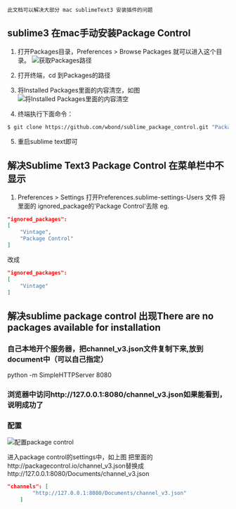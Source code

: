 `此文档可以解决大部分 mac sublimeText3 安装插件的问题`

## sublime3 在mac手动安装Package Control
1. 打开Packages目录，Preferences > Browse Packages 就可以进入这个目录。
![获取Packages路径](http://img4.07net01.com/upload/images/2017/01/23/160787231535281.png)

2. 打开终端，cd 到Packages的路径

3. 将Installed Packages里面的内容清空，如图
![将Installed Packages里面的内容清空](http://img4.07net01.com/upload/images/2017/01/23/160787231535283.png)

4. 终端执行下面命令：
```bash
$ git clone https://github.com/wbond/sublime_package_control.git "Package Control"
```
5. 重启sublime text即可

## 解决Sublime Text3 Package Control 在菜单栏中不显示
1. Preferences > Settings 打开Preferences.sublime-settings-Users 文件 将里面的 ignored_package的'Package Control'去除
eg.
```json
"ignored_packages":
[
    "Vintage",
    "Package Control"
]
```
改成
```json
"ignored_packages":
[
    "Vintage"
]
```



## 解决sublime package control 出现There are no packages available for installation

### 自己本地开个服务器，把channel_v3.json文件复制下来,放到document中（可以自己指定）
 python -m SimpleHTTPServer 8080

### 浏览器中访问http://127.0.0.1:8080/channel_v3.json如果能看到，说明成功了
### 配置
![配置package control](http://upload-images.jianshu.io/upload_images/375697-2b8ed76c888f2396.png?imageMogr2/auto-orient/strip%7CimageView2/2/w/1240)

进入package control的settings中，如上图
把里面的http://packagecontrol.io/channel_v3.json替换成http://127.0.0.1:8080/Documents/channel_v3.json

```json
"channels": [
        "http://127.0.0.1:8080/Documents/channel_v3.json"
    ]
```